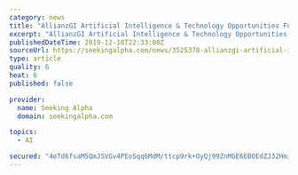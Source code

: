 ```yaml
---
category: news
title: "AllianzGI Artificial Intelligence & Technology Opportunities Fund declares $0.10833 dividend"
excerpt: "AllianzGI Artificial Intelligence & Technology Opportunities Fund (MUTF:XAIOX) declares $0.10833/share initial monthly dividend. Payable Jan. 2; for shareholders of record Dec. 19; ex-div Dec. 18."
publishedDateTime: 2019-12-10T22:33:00Z
sourceUrl: https://seekingalpha.com/news/3525378-allianzgi-artificial-intelligence-technology-opportunities-fund-declares-0_10833-dividend
type: article
quality: 6
heat: 6
published: false

provider:
  name: Seeking Alpha
  domain: seekingalpha.com

topics:
  - AI

secured: "4eTd6fsaM5QmJSVGv4PEoSqq6MdM/ttcp9rk+OyQj99ZnMGE6EBOEdZJ32HmikpYwk0ASg/Xjdpx8ZlWW0XETJ0wWKxNI6L0Lxwynrpjlovfji4sF3DBlyjmX5jeA9vValnvMAASVGtursq+DN6IeAqUFYeG1BDRU2py5hJKlTO1I1w5JHyUoi3omMDo5Ce8ch/SCGdWlSODv/8XsKpDqkPP705Fmj7IFL8ZR8STbyMYuii7tP2FpmpUDb3cL94iq090PAOXOzgiV2fApCj69Q==;WL3+fNYhbFn9tph3hTozVA=="
---
```



